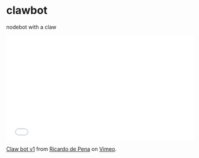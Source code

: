 clawbot
=======

nodebot with a claw


<iframe src="//player.vimeo.com/video/86788094" width="500" height="281" frameborder="0" webkitallowfullscreen mozallowfullscreen allowfullscreen></iframe> <p><a href="http://vimeo.com/86788094">Claw bot v1</a> from <a href="http://vimeo.com/user18366609">Ricardo de Pena</a> on <a href="https://vimeo.com">Vimeo</a>.</p>
